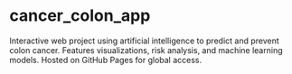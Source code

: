 # cancer_colon_app
Interactive web project using artificial intelligence to predict and prevent colon cancer. Features visualizations, risk analysis, and machine learning models. Hosted on GitHub Pages for global access.
